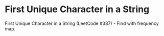 # First Unique Character in a String

First Unique Character in a String (LeetCode #387) - Find with frequency map.
